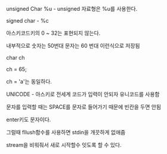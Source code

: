 unsigned Char %u - unsigned 자료형은 %u를 사용한다.

signed char - %c 

아스키코드키의 0 ~ 32는 표현되지 않는다.

내부적으로 숫자는 50번대 문자는 60 번대 이런식으로 저장됨

char ch 

ch = 65;

ch = 'a'는 동일하다.

UNICODE - 아스키로 전세계 코드가 입력이 안되자 유니코드를 사용함

문자를 입력할 때는 SPACE를 문자로 들어가기 때문에 빈칸을 두면 안됨

enter키도 문자이다. 

그럴때 fllush함수를 사용하면 stdin을 개끗하게 없애줌 

stream을 비워줘서 새로 시작할수 잇도록 할 수 있다. 


